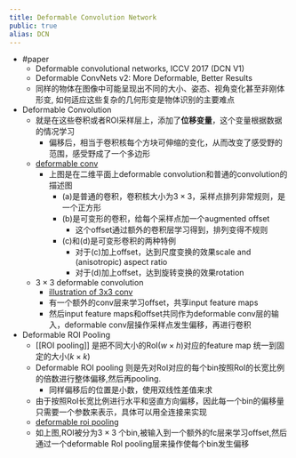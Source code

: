 ```yaml
---
title: Deformable Convolution Network
public: true
alias: DCN
---
```


- #paper
    - Deformable convolutional networks, ICCV 2017 (DCN V1)
    - Deformable ConvNets v2: More Deformable, Better Results
    - 同样的物体在图像中可能呈现出不同的大小、姿态、视角变化甚至非刚体形变, 如何适应这些复杂的几何形变是物体识别的主要难点
- Deformable Convolution
    - 就是在这些卷积或者ROI采样层上，添加了**位移变量**，这个变量根据数据的情况学习
        - 偏移后，相当于卷积核每个方块可伸缩的变化，从而改变了感受野的范围，感受野成了一个多边形
    - [deformable conv](https://i.imgur.com/ABfMmYo.png)
        - 上图是在二维平面上deformable convolution和普通的convolution的描述图
            - (a)是普通的卷积，卷积核大小为$3\times 3$，采样点排列非常规则，是一个正方形
            - (b)是可变形的卷积，给每个采样点加一个augmented offset
                - 这个offset通过额外的卷积层学习得到，排列变得不规则
            - (c)和(d)是可变形卷积的两种特例
                - 对于(c)加上offset，达到尺度变换的效果scale and (anisotropic) aspect ratio
                - 对于(d)加上offset，达到旋转变换的效果rotation
    - $3\times 3$ deformable convolution
        - [illustration of 3x3 conv](https://i.imgur.com/90ECFxe.png)
        - 有一个额外的conv层来学习offset，共享input feature maps
        - 然后input feature maps和offset共同作为deformable conv层的输入，deformable conv层操作采样点发生偏移，再进行卷积
- Deformable ROI Pooling
    - [[ROI pooling]] 是把不同大小的RoI($w\times h$)对应的feature map 统一到固定的大小($k\times k$)
    - Deformable ROI pooling 则是先对RoI对应的每个bin按照RoI的长宽比例的倍数进行整体偏移,然后再pooling.
        - 同样偏移后的位置是小数，使用双线性差值来求
    - 由于按照RoI长宽比例进行水平和竖直方向偏移，因此每一个bin的偏移量只需要一个参数来表示，具体可以用全连接来实现
    - [deformable roi pooling](https://i.imgur.com/f7fd1hq.png)
    - 如上图,ROI被分为$3\times 3$ 个bin,被输入到一个额外的fc层来学习offset,然后通过一个deformable RoI pooling层来操作使每个bin发生偏移